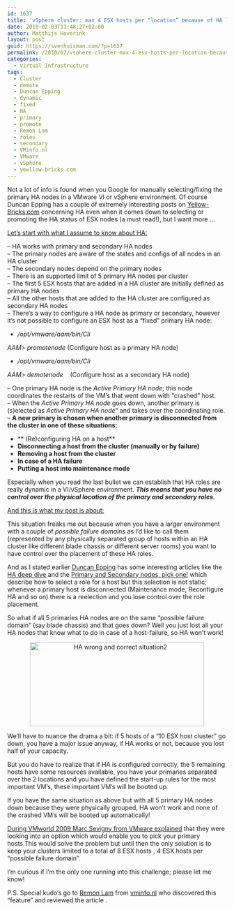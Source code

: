 ```yaml
---
id: 1637
title: 'vSphere cluster: max 4 ESX hosts per “location” because of HA limitations?'
date: 2010-02-03T11:48:27+02:00
author: Matthijs Haverink
layout: post
guid: https://svenhuisman.com/?p=1637
permalink: /2010/02/vsphere-cluster-max-4-esx-hosts-per-location-because-of-ha-limitations/
categories:
  - Virtual Infrastructure
tags:
  - Cluster
  - demote
  - Duncan Epping
  - dynamic
  - fixed
  - HA
  - primary
  - promote
  - Remon Lam
  - roles
  - secondary
  - VMinfo.nl
  - VMware
  - vSphere
  - yewllow-bricks.com
---
```

<p style="text-align: left;">
  Not a lot of info is found when you Google for manually selecting/fixing the primary HA nodes in a VMware VI or vSphere environment. Of course Duncan Epping has a couple of extremely interesting posts on <a href="http://www.yellow-bricks.com" target="_blank">Yellow-Bricks.com</a> concerning HA even when it comes down to selecting or promoting the HA status of ESX nodes (a must read!), but I want more &#8230;
</p>

<span style="text-decoration: underline;">Let’s start with what I assume to know about HA:</span>

&#8211; HA works with primary and secondary HA nodes  
&#8211; The primary nodes are aware of the states and configs of all nodes in an HA cluster  
&#8211; The secondary nodes depend on the primary nodes  
&#8211; There is an supported limit of 5 primary HA nodes per cluster  
&#8211; The first 5 ESX hosts that are added in a HA cluster are initially defined as primary HA nodes  
&#8211; All the other hosts that are added to the HA cluster are configured as secondary HA nodes  
&#8211; There’s a way to configure a HA node as primary or secondary, however it’s not possible to configure an ESX host as a “fixed” primary HA node:  
<!--more-->

  * _/opt/vmware/aam/bin/Cli_

_AAM> promotenode <EsxNodeName>_ (Configure host as a primary HA node)

  * _/opt/vmware/aam/bin/Cli_ 

_AAM> demotenode <EsxNodeName>_   (Configure host as a secondary HA node)

&#8211; One primary HA node is the _Active Primary HA node_; this node coordinates the restarts of the VM’s that went down with “crashed” host.  
&#8211; When the _Active Primary HA node_ goes down, another primary is (s)elected as _Active Primary HA node_” and takes over the coordinating role.  
&#8211; **A new primary is chosen when another primary is disconnected from the cluster in one of these situations:**

  * ** (Re)configuring HA on a host**
  * **Disconnecting a host from the cluster (manually or by failure)**
  * **Removing a host from the cluster**
  * **In case of a HA failure**
  * **Putting a host into maintenance mode**

Especially when you read the last bullet we can establish that HA roles are really dynamic in a VI/vSphere environment. **_This means that you have no control over the physical location of the primary and secondary roles._**

<span style="text-decoration: underline;">And this is what my post is about:</span>

This situation freaks me out because when you have a larger environment with a couple of _possible failure domains_ as I’d like to call them (represented by any physically separated group of hosts within an HA cluster like different blade chassis or different server rooms) you want to have control over the placement of these HA roles.

And as I stated earlier <a href="http://www.yellow-bricks.com" target="_blank">Duncan Epping</a> has some interesting articles like the <a href="http://www.yellow-bricks.com/vmware-high-availability-deepdiv/" target="_blank">HA deep dive</a> and the <a href="http://www.yellow-bricks.com/2009/08/07/primary-and-secondary-nodes-pick-one/" target="_blank">Primary and Secondary nodes, pick one!</a> which describe how to select a role for a host but this selection is not static; whenever a primary host is disconnected (Maintenance mode, Reconfigure HA and so on) there is a reelection and you lose control over the role placement.

So what if all 5 primaries HA nodes are on the same “possible failure domain” (say blade chassis) and that goes down? Well you just lost all your HA nodes that know what to do in case of a host-failure, so HA won’t work!

<p style="text-align: center;">
  <a class="wpGallery" href="https://svenhuisman.com/wp-content/uploads/2010/02/HA-wrong-and-correct-situation.png" target="_self"></a>
</p>

<p style="text-align: center;">
  <a href="https://svenhuisman.com/wp-content/uploads/2010/02/HA-wrong-and-correct-situation21.png" target="_blank"><img class="aligncenter size-large wp-image-1657" title="HA wrong and correct situation2" src="https://svenhuisman.com/wp-content/uploads/2010/02/HA-wrong-and-correct-situation2-1024x493.png" alt="HA wrong and correct situation2" width="400" height="192" /></a>
</p>

We’ll have to nuance the drama a bit: if 5 hosts of a “10 ESX host cluster” go down, you have a major issue anyway, if HA works or not, because you lost half of your capacity.

But you do have to realize that if HA is configured correctly, the 5 remaining hosts have some resources available, you have your primaries separated over the 2 locations and you have defined the start-up rules for the most important VM’s, these important VM’s will be booted up.

If you have the same situation as above but with all 5 primary HA nodes down because they were physically grouped, HA won’t work and none of the crashed VM’s will be booted up automatically!

<a href="http://www.yellow-bricks.com/2009/09/15/future-ha-developments-vmworld-bc3197/" target="_blank">During VMworld 2009 Marc Sevigny from VMware explained</a> that they were looking into an option which would enable you to pick your primary hosts.This would solve the problem but until then the only solution is to keep your clusters limited to a total of 8 ESX hosts , 4 ESX hosts per “possible failure domain”.

I’m curious if I’m the only one running into this challenge; please let me know!

P.S. Special kudo’s go to <a href="http://www.twitter.com/lammyVM" target="_blank">Remon Lam</a> from <a href="http://www.vminfo.nl" target="_blank">vminfo.nl</a> who discovered this &#8220;feature&#8221; and reviewed the article .